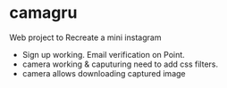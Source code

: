 # camagru
Web project to Recreate a mini instagram

* Sign up working. Email verification on Point.
* camera working & caputuring need to add  css filters.
* camera allows downloading captured image
